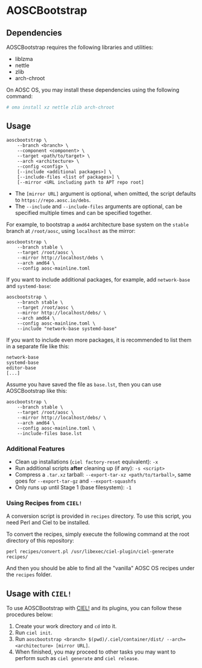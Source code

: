 # AOSCBootstrap

## Dependencies

AOSCBootstrap requires the following libraries and utilities:

- liblzma
- nettle
- zlib
- arch-chroot

On AOSC OS, you may install these dependencies using the following command:

```bash
# oma install xz nettle zlib arch-chroot
```

## Usage

```
aoscbootstrap \
	--branch <branch> \
	--component <component> \
	--target <path/to/target> \
	--arch <architecture> \
	--config <config> \
	[--include <additional packages>] \
	[--include-files <list of packages>] \
	[--mirror <URL including path to APT repo root]
```

- The `[mirror URL]` argument is optional, when omitted, the script defaults to `https://repo.aosc.io/debs`.
- The `--include` and `--include-files` arguments are optional, can be specified multiple times and can be specified together.

For example, to bootstrap a `amd64` architecture base system on the `stable` branch at `/root/aosc`, using `localhost` as the mirror:

```
aoscbootstrap \
	--branch stable \
	--target /root/aosc \
	--mirror http://localhost/debs \
	--arch amd64 \
	--config aosc-mainline.toml
```

If you want to include additional packages, for example, add `network-base` and `systemd-base`:

```
aoscbootstrap \
	--branch stable \
	--target /root/aosc \
	--mirror http://localhost/debs/ \
	--arch amd64 \
	--config aosc-mainline.toml \
	--include "network-base systemd-base"
```

If you want to include even more packages, it is recommended to list them in a separate file like this:

```
network-base
systemd-base
editor-base
[...]
```

Assume you have saved the file as `base.lst`, then you can use AOSCBootstrap like this:

```
aoscbootstrap \
	--branch stable \
	--target /root/aosc \
	--mirror http://localhost/debs/ \
	--arch amd64 \
	--config aosc-mainline.toml \
	--include-files base.lst
```

### Additional Features

- Clean up installations (`ciel factory-reset` equivalent): `-x`
- Run additional scripts **after** cleaning up (if any): `-s <script>`
- Compress a `.tar.xz` tarball: `--export-tar-xz <path/to/tarball>`, same goes for `--export-tar-gz` and `--export-squashfs`
- Only runs up until Stage 1 (base filesystem): `-1`

### Using Recipes from `CIEL!`

A conversion script is provided in `recipes` directory. To use this script, you need Perl and Ciel to be installed.

To convert the recipes, simply execute the following command at the root directory of this repository:

```
perl recipes/convert.pl /usr/libexec/ciel-plugin/ciel-generate recipes/
```

And then you should be able to find all the "vanilla" AOSC OS recipes under the `recipes` folder.

## Usage with `CIEL!`

To use AOSCBootstrap with [CIEL!](https://github.com/AOSC-Dev/ciel-rs) and its plugins, you can follow these procedures below:

1. Create your work directory and `cd` into it.
1. Run `ciel init`.
1. Run `aoscbootstrap <branch> $(pwd)/.ciel/container/dist/ --arch=<architecture> [mirror URL]`.
1. When finished, you may proceed to other tasks you may want to perform such as `ciel generate` and `ciel release`.
